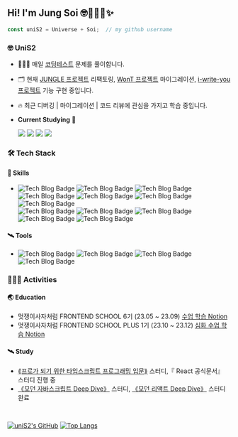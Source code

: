 ## Hi! I'm Jung Soi 🤓👩🏻‍💻✨

```js
const uniS2 = Universe + Soi;  // my github username
```

### 🤓 UniS2

- 👩🏻‍💻 매일 [코딩테스트](https://github.com/uniS2/CodingTest) 문제를 풀이합니다.
- 🗂️ 현재 [JUNGLE 프로젝트](https://github.com/twelive/JUNGLE) 리팩토링, [WonT 프로젝트](https://github.com/FRONTENDSCHOOL6/WonT) 마이그레이션, [i-write-you 프로젝트](https://github.com/likelion-plus/i-write-you) 기능 구현 중입니다.
- 🔥 최근 디버깅 | 마이그레이션 | 코드 리뷰에 관심을 가지고 학습 중입니다.
- **Current Studying** 🚀

   <img src="https://img.shields.io/badge/Next.js-000000?style=for-the-badge&logo=Next.js&logoColor=white"> <img src="https://img.shields.io/badge/👩‍🎤 Emotion-DB7093?style=for-the-badge&logo=Emotion&logoColor=white"> <img src="https://img.shields.io/badge/Recoil-3578E5?style=for-the-badge&logo=Recoil&logoColor=white"> <img src="https://img.shields.io/badge/Supabase-3FCF8E?style=for-the-badge&logo=Supabase&logoColor=white">


### 🛠️ Tech Stack
#### 🌟 **Skills**
- ![Tech Blog Badge](https://img.shields.io/badge/TypeScript-3178C6?style=flat-square&logo=TypeScript&logoColor=white) ![Tech Blog Badge](https://img.shields.io/badge/React-61DAFB?style=flat-square&logo=React&logoColor=white) ![Tech Blog Badge](https://img.shields.io/badge/🐻Zustand-000?style=flat-square&logoColor=white) ![Tech Blog Badge](https://img.shields.io/badge/JavaScript-F7DF1E?style=flat-square&logo=JavaScript&logoColor=white) ![Tech Blog Badge](https://img.shields.io/badge/ReactRouter-CA4245?style=flat-square&logo=ReactRouter&logoColor=white) ![Tech Blog Badge](https://img.shields.io/badge/Vite-646CFF?style=flat-square&logo=Vite&logoColor=white) ![Tech Blog Badge](https://img.shields.io/badge/CreateReactApp-09D3AC?style=flat-square&logo=CreateReactApp&logoColor=white)
<br /> ![Tech Blog Badge](https://img.shields.io/badge/StyledComponents-DB7093?style=flat-square&logo=StyledComponents&logoColor=white) ![Tech Blog Badge](https://img.shields.io/badge/TailwindCSS-06B6D4?style=flat-square&logo=TailwindCSS&logoColor=white) ![Tech Blog Badge](https://img.shields.io/badge/PocketBase-B8DBE4?style=flat-square-square&logo=PocketBase&logoColor=white) ![Tech Blog Badge](https://img.shields.io/badge/css-1572B6?style=flat-square&logo=css3&logoColor=white) ![Tech Blog Badge](https://img.shields.io/badge/HTML-E34F26?style=flat-square&logo=HTML5&logoColor=white)

#### 🛰️ **Tools**
- ![Tech Blog Badge](https://img.shields.io/badge/Git-F05032?style=flat-square-square-square&logo=Git&logoColor=white) ![Tech Blog Badge](https://img.shields.io/badge/GitHub-181717?style=flat-square-square-square&logo=GitHub&logoColor=white) ![Tech Blog Badge](https://img.shields.io/badge/Figma-F24E1E?style=flat-square-square-square&logo=Figma&logoColor=white) ![Tech Blog Badge](https://img.shields.io/badge/Notion-000000?style=flat-square-square-square&logo=Notion&logoColor=white)


### 🧑🏻‍🚀 Activities
#### 🌏 Education
- 멋쟁이사자처럼 FRONTEND SCHOOL 6기 (23.05 ~ 23.09) <a href="https://unis2.notion.site/S2_-6-7-842916db45324eb4b0f41e0a0c5aaff7?pvs=4">수업 학습 Notion</a>
- 멋쟁이사자처럼 FRONTEND SCHOOL PLUS 1기 (23.10 ~ 23.12) <a href="https://unis2.notion.site/FEPS-React-30f8a6978b634fdba58e83b7b43ce182?pvs=4">심화 수업 학습 Notion</a>

#### 🛰️ Study
- <a href="https://github.com/uniS2/studywith-mts">⟪프로가 되기 위한 타입스크립트 프로그래밍 입문⟫</a> 스터디,『 React 공식문서』 스터디 진행 중
- <a href="https://github.com/uniS2/studywith-mjs">《모던 자바스크립트 Deep Dive》</a> 스터디, <a href="https://github.com/uniS2/studywith-react-deep-dive">《모던 리액트 Deep Dive》</a> 스터디 완료

<br/>

[![uniS2's GitHub](https://github-readme-stats.vercel.app/api?username=uniS2&theme=transparent&show_icons=true&custom_title=🤓uniS2's　Github　Activities)](https://github.com/anuraghazra/github-readme-stats) [![Top Langs](https://github-readme-stats.vercel.app/api/top-langs/?username=uniS2&layout=compact)](https://github.com/anuraghazra/github-readme-stats)
